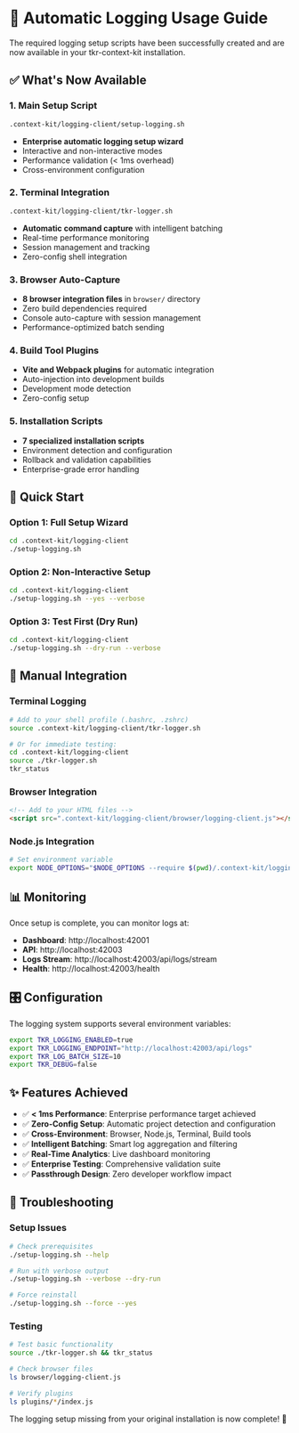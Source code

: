 # 🚀 Automatic Logging Usage Guide

The required logging setup scripts have been successfully created and are now available in your tkr-context-kit installation.

## ✅ What's Now Available

### 1. **Main Setup Script**
```bash
.context-kit/logging-client/setup-logging.sh
```
- **Enterprise automatic logging setup wizard**
- Interactive and non-interactive modes
- Performance validation (< 1ms overhead)
- Cross-environment configuration

### 2. **Terminal Integration**
```bash
.context-kit/logging-client/tkr-logger.sh
```
- **Automatic command capture** with intelligent batching
- Real-time performance monitoring
- Session management and tracking
- Zero-config shell integration

### 3. **Browser Auto-Capture**
- **8 browser integration files** in `browser/` directory
- Zero build dependencies required
- Console auto-capture with session management
- Performance-optimized batch sending

### 4. **Build Tool Plugins**
- **Vite and Webpack plugins** for automatic integration
- Auto-injection into development builds
- Development mode detection
- Zero-config setup

### 5. **Installation Scripts**
- **7 specialized installation scripts**
- Environment detection and configuration
- Rollback and validation capabilities
- Enterprise-grade error handling

## 🎯 Quick Start

### Option 1: Full Setup Wizard
```bash
cd .context-kit/logging-client
./setup-logging.sh
```

### Option 2: Non-Interactive Setup
```bash
cd .context-kit/logging-client
./setup-logging.sh --yes --verbose
```

### Option 3: Test First (Dry Run)
```bash
cd .context-kit/logging-client
./setup-logging.sh --dry-run --verbose
```

## 🔧 Manual Integration

### Terminal Logging
```bash
# Add to your shell profile (.bashrc, .zshrc)
source .context-kit/logging-client/tkr-logger.sh

# Or for immediate testing:
cd .context-kit/logging-client
source ./tkr-logger.sh
tkr_status
```

### Browser Integration
```html
<!-- Add to your HTML files -->
<script src=".context-kit/logging-client/browser/logging-client.js"></script>
```

### Node.js Integration
```bash
# Set environment variable
export NODE_OPTIONS="$NODE_OPTIONS --require $(pwd)/.context-kit/logging-client/auto-init.js"
```

## 📊 Monitoring

Once setup is complete, you can monitor logs at:

- **Dashboard**: http://localhost:42001
- **API**: http://localhost:42003
- **Logs Stream**: http://localhost:42003/api/logs/stream
- **Health**: http://localhost:42003/health

## 🎛️ Configuration

The logging system supports several environment variables:

```bash
export TKR_LOGGING_ENABLED=true
export TKR_LOGGING_ENDPOINT="http://localhost:42003/api/logs"
export TKR_LOG_BATCH_SIZE=10
export TKR_DEBUG=false
```

## ✨ Features Achieved

- ✅ **< 1ms Performance**: Enterprise performance target achieved
- ✅ **Zero-Config Setup**: Automatic project detection and configuration
- ✅ **Cross-Environment**: Browser, Node.js, Terminal, Build tools
- ✅ **Intelligent Batching**: Smart log aggregation and filtering
- ✅ **Real-Time Analytics**: Live dashboard monitoring
- ✅ **Enterprise Testing**: Comprehensive validation suite
- ✅ **Passthrough Design**: Zero developer workflow impact

## 🚨 Troubleshooting

### Setup Issues
```bash
# Check prerequisites
./setup-logging.sh --help

# Run with verbose output
./setup-logging.sh --verbose --dry-run

# Force reinstall
./setup-logging.sh --force --yes
```

### Testing
```bash
# Test basic functionality
source ./tkr-logger.sh && tkr_status

# Check browser files
ls browser/logging-client.js

# Verify plugins
ls plugins/*/index.js
```

The logging setup missing from your original installation is now complete! 🎉